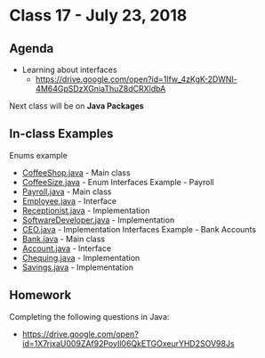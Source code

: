 # Class 17 - July 23, 2018

## Agenda

* Learning about interfaces
  * https://drive.google.com/open?id=1lfw_4zKgK-2DWNl-4M64GpSDzXGniaThuZ8dCRXldbA

Next class will be on **Java Packages**

## In-class Examples

Enums example
* [CoffeeShop.java](CoffeeShop.java) - Main class
* [CoffeeSize.java](CoffeeSize.java) - Enum
Interfaces Example - Payroll
* [Payroll.java](Payroll.java) - Main class
* [Employee.java](Employee.java) - Interface
* [Receptionist.java](Receptionist.java) - Implementation
* [SoftwareDeveloper.java](SoftwareDeveloper.java) - Implementation
* [CEO.java](CEO.java) - Implementation
Interfaces Example - Bank Accounts
* [Bank.java](Bank.java) - Main class
* [Account.java](Account.java) - Interface
* [Chequing.java](Chequing.java) - Implementation
* [Savings.java](Savings.java) - Implementation

## Homework

Completing the following questions in Java:
* https://drive.google.com/open?id=1X7rjxaU009ZAf92PoyIl06QkETGOxeurYHD2SOV98Js